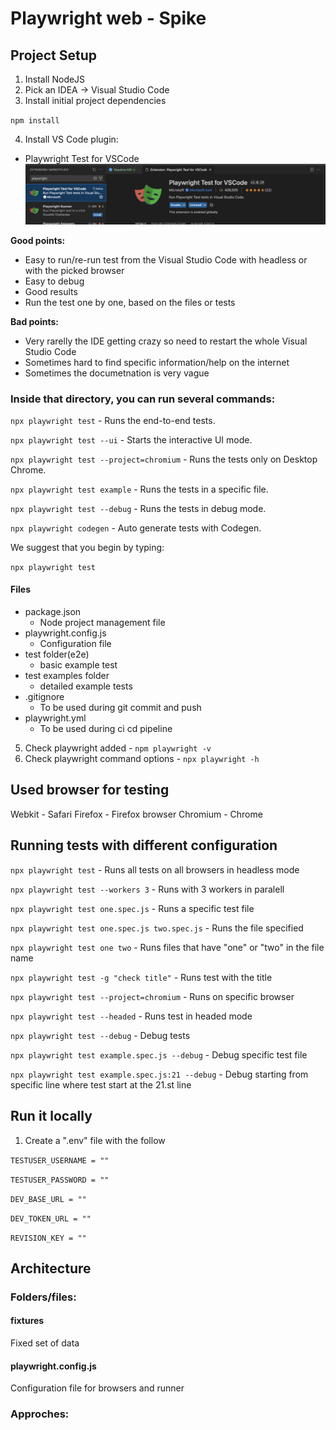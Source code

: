 # Playwright web - Spike

## Project Setup

1. Install NodeJS
2. Pick an IDEA -> Visual Studio Code
3. Install initial project dependencies

`npm install`

4. Install VS Code plugin:

* Playwright Test for VSCode
![image](pictures/VSCodePlugin.png)

**Good points:**
- Easy to run/re-run test from the Visual Studio Code with headless or with the picked browser
- Easy to debug
- Good results
- Run the test one by one, based on the files or tests

**Bad points:**
- Very rarelly the IDE getting crazy so need to restart the whole Visual Studio Code
- Sometimes hard to find specific information/help on the internet
- Sometimes the documetnation is very vague

### Inside that directory, you can run several commands:

`npx playwright test` - Runs the end-to-end tests.

`npx playwright test --ui` - Starts the interactive UI mode.

`npx playwright test --project=chromium` - Runs the tests only on Desktop Chrome.

`npx playwright test example` - Runs the tests in a specific file.

`npx playwright test --debug` - Runs the tests in debug mode.

`npx playwright codegen` - Auto generate tests with Codegen.

We suggest that you begin by typing:

`npx playwright test`

#### Files
* package.json
  * Node project management file
* playwright.config.js
  * Configuration file
* test folder(e2e)
  * basic example test
* test examples folder
  * detailed example tests
* .gitignore
  * To be used during git commit and push
* playwright.yml 
  * To be used during ci cd pipeline

5. Check playwright added - `npm playwright -v`
6. Check playwright command options - `npx playwright -h `

## Used browser for testing
Webkit - Safari
Firefox - Firefox browser
Chromium - Chrome

## Running tests with different configuration

`npx playwright test` - Runs all tests on all browsers in headless mode

`npx playwright test --workers 3` - Runs with 3 workers in paralell

`npx playwright test one.spec.js` - Runs a specific test file

`npx playwright test one.spec.js two.spec.js` - Runs the file specified

`npx playwright test one two` - Runs files that have "one" or "two" in the file name

`npx playwright test -g "check title"` - Runs test with the title

`npx playwright test --project=chromium` - Runs on specific browser

`npx playwright test --headed` - Runs test in headed mode

`npx playwright test --debug` - Debug tests

`npx playwright test example.spec.js --debug` - Debug specific test file

`npx playwright test example.spec.js:21 --debug` - Debug starting from specific line where test start at the 21.st line

## Run it locally

1. Create a ".env" file with the follow

`TESTUSER_USERNAME = ""`

`TESTUSER_PASSWORD = ""`

`DEV_BASE_URL = ""`

`DEV_TOKEN_URL = ""`

`REVISION_KEY = ""`

## Architecture

### Folders/files:

#### fixtures
Fixed set of data

#### playwright.config.js
Configuration file for browsers and runner

### Approches: